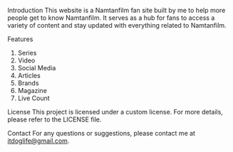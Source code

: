 Introduction
This website is a Namtanfilm fan site built by me to help more people get to know Namtanfilm. It serves as a hub for fans to access a variety of content and stay updated with everything related to Namtanfilm.

Features
1. Series
2. Video
3. Social Media
4. Articles
5. Brands
6. Magazine
7. Live Count

License
This project is licensed under a custom license. For more details, please refer to the LICENSE file.

Contact
For any questions or suggestions, please contact me at itdoglife@gmail.com.

